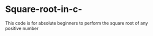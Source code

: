 # Square-root-in-c-
This code is for absolute beginners to perform the square root of any positive number
